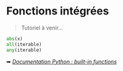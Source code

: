 # Fonctions intégrées

> Tutoriel à venir...

```python
abs(x)
all(iterable) 
any(iterable)
```
➡ _[Documentation Python : built-in functions](https://docs.python.org/3/library/functions.html)_
